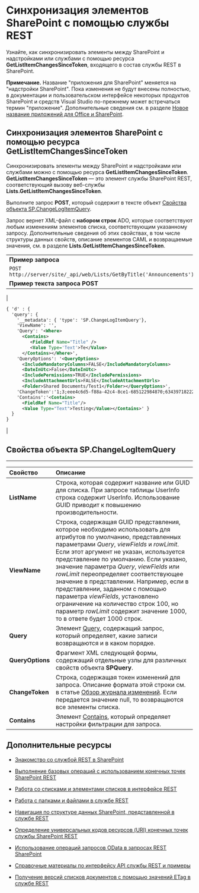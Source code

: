 
# <a name="synchronize-sharepoint-items-using-the-rest-service"></a>Синхронизация элементов SharePoint с помощью службы REST
Узнайте, как синхронизировать элементы между SharePoint и надстройками или службами с помощью ресурса **GetListItemChangesSinceToken**, входящего в состав службы REST в SharePoint.
 

 **Примечание.** Название "приложения для SharePoint" меняется на "надстройки SharePoint". Пока изменения не будут внесены полностью, в документации и пользовательском интерфейсе некоторых продуктов SharePoint и средств Visual Studio по-прежнему может встречаться термин "приложение". Дополнительные сведения см. в разделе [Новое название приложений для Office и SharePoint](new-name-for-apps-for-sharepoint#bk_newname).
 


## <a name="synchronizing-sharepoint-items-using-the-getlistitemchangessincetoken-resource"></a>Синхронизация элементов SharePoint с помощью ресурса GetListItemChangesSinceToken

Синхронизировать элементы между SharePoint и надстройками или службами можно с помощью ресурса **GetListItemChangesSinceToken**. **GetListItemChangesSinceToken** — это элемент службы SharePoint REST, соответствующий вызову веб-службы **Lists.GetListItemChangesSinceToken**.
 

 
Выполните запрос **POST**, который содержит в тексте объект [Свойства объекта SP.ChangeLogItemQuery](#bk_props).
 

 
Запрос вернет XML-файл с **набором строк** ADO, которые соответствуют любым изменениям элементов списка, соответствующим указанному запросу. Дополнительные сведения об этих свойствах, в том числе структуры данных свойств, описание элементов CAML и возвращаемые значения, см. в разделе **Lists.GetListItemChangesSinceToken**.
 

 

||
|:-----|
|**Пример запроса**|
| `POST http://server/site/_api/web/Lists/GetByTitle('Announcements')/GetListItemChangesSinceToken`|
|**Пример текста запроса POST**|
|
```XML
{ 'd' : { 
  'query': { 
    '__metadata': { 'type': 'SP.ChangeLogItemQuery'}, 
    'ViewName': '', 
    'Query': '<Where>
      <Contains>
         <FieldRef Name="Title" />
         <Value Type='Text'>Te</Value>
      </Contains></Where>',
    'QueryOptions': '<QueryOptions>
      <IncludeMandatoryColumns>FALSE</IncludeMandatoryColumns>
      <DateInUtc>False</DateInUtc>
      <IncludePermissions>TRUE</IncludePermissions>
      <IncludeAttachmentUrls>FALSE</IncludeAttachmentUrls>
      <Folder>Shared Documents/Test1</Folder></QueryOptions>', 
    'ChangeToken':'1;3;eee4c6d5-f88a-42c4-8ce1-685122984870;634397182229400000;3710', 
    'Contains':'<Contains>
      <FieldRef Name="Title"/>
      <Value Type="Text">Testing</Value></Contains>' } 
  } 
}

```

|

## <a name="spchangelogitemquery-object-properties"></a>Свойства объекта SP.ChangeLogItemQuery
<a name="bk_props"> </a>


****


|**Свойство**|**Описание**|
|:-----|:-----|
|**ListName**|Строка, которая содержит название или GUID для списка. При запросе таблицы UserInfo строка содержит UserInfo. Использование GUID приводит к повышению производительности.|
|**ViewName**|Строка, содержащая GUID представления, которое необходимо использовать для атрибутов по умолчанию, представленных параметрами _Query_, _viewFields_ и _rowLimit_. Если этот аргумент не указан, используется представление по умолчанию. Если указано, значение параметра _Query_, _viewFields_ или _rowLimit_ переопределяет соответствующее значение в представлении. Например, если в представлении, заданном с помощью параметра _viewFields_, установлено ограничение на количество строк 100, но параметр _rowLimit_ содержит значение 1000, то в ответе будет 1000 строк.|
|**Query**|Элемент [Query](http://msdn.microsoft.com/en-us/library/ms471093.aspx), содержащий запрос, который определяет, какие записи возвращаются и в каком порядке.|
|**QueryOptions**|Фрагмент XML следующей формы, содержащий отдельные узлы для различных свойств объекта **SPQuery**.|
|**ChangeToken**|Строка, содержащая токен изменений для запроса. Описание формата этой строки см. в статье [Обзор журнала изменений](http://msdn.microsoft.com/en-us/library/bb417456.aspx). Если передается значение null, то возвращаются все элементы списка.|
|**Contains**|Элемент [Contains](http://msdn.microsoft.com/en-us/library/ms196501.aspx), который определяет настройки фильтрации для запроса.|

## <a name="additional-resources"></a>Дополнительные ресурсы
<a name="bk_addresources"> </a>


-  [Знакомство со службой REST в SharePoint](get-to-know-the-sharepoint-2013-rest-service)
    
 
-  [Выполнение базовых операций с использованием конечных точек SharePoint REST](complete-basic-operations-using-sharepoint-2013-rest-endpoints)
    
 
-  [Работа со списками и элементами списков в интерфейсе REST](working-with-lists-and-list-items-with-rest)
    
 
-  [Работа с папками и файлами в службе REST](working-with-folders-and-files-with-rest)
    
 
-  [Навигация по структуре данных SharePoint, представленной в службе REST](navigate-the-sharepoint-data-structure-represented-in-the-rest-service)
    
 
-  [Определение универсальных кодов ресурсов (URI) конечных точек службы SharePoint REST](determine-sharepoint-rest-service-endpoint-uris)
    
 
-  [Использование операций запросов OData в запросах REST SharePoint](use-odata-query-operations-in-sharepoint-rest-requests)
    
 
-  [Справочные материалы по интерфейсу API службы REST и примеры](http://msdn.microsoft.com/library/rest-api-reference-and-samples%28Office.15%29.aspx)
    
 
-  [Получение версий списков документов с помощью значений ETag в службе REST](http://msdn.microsoft.com/library/5f7e0579-46b7-44ab-b3b4-cdbc622dcd98%28Office.15%29.aspx)
    
 

 

 

